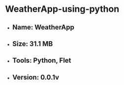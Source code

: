# WeatherApp-using-python


* ## Name: WeatherApp
* ## Size: 31.1 MB
* ## Tools: Python, Flet
* ## Version: 0.0.1v

